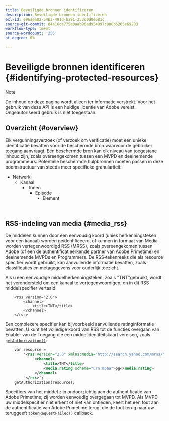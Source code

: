 ```yaml
---
title: Beveiligde bronnen identificeren
description: Beveiligde bronnen identificeren
exl-id: e96aea02-54b2-491d-ba91-253c0d0e681c
source-git-commit: 84a16ce775a0aab96ad954997c008b5265e69283
workflow-type: tm+mt
source-wordcount: '255'
ht-degree: 0%

---
```


# Beveiligde bronnen identificeren {#identifying-protected-resources}

>[!NOTE]
>
>De inhoud op deze pagina wordt alleen ter informatie verstrekt. Voor het gebruik van deze API is een huidige licentie van Adobe vereist. Ongeautoriseerd gebruik is niet toegestaan.

## Overzicht {#overview}

Elk vergunningsverzoek (of verzoek om verificatie) moet een unieke identificatie bevatten voor de beschermde bron waarvoor de gebruiker toegang aanvraagt. Een beschermde bron kan elk niveau van toegestane inhoud zijn, zoals overeengekomen tussen een MVPD en deelnemende programmeurs. Potentiële beschermde hulpbronnen moeten passen in deze boomstructuur van steeds meer specifieke granulariteit:

- Netwerk
   - Kanaal
      - Tonen
         - Episode
            - Element

</br>

## RSS-indeling van media {#media_rss}

De middelen kunnen door een eenvoudig koord (uniek herkenningsteken voor een kanaal) worden geïdentificeerd, of kunnen in formaat van Media worden vertegenwoordigd RSS (MRSS), zoals overeengekomen tussen Adobe (of een de authentificatieerkende partner van Adobe Primetime) en deelnemende MVPDs en Programmers. De RSS-tekenreeks die als resource specifier wordt gebruikt, kan aanvullende informatie bevatten, zoals classificaties en metagegevens voor ouderlijk toezicht.


Als u een eenvoudige middelherkenningsteken, zoals &quot;TNT&quot;gebruikt, wordt het verondersteld om een kanaal te vertegenwoordigen, en in dit RSS middelspecifier vertaald:

```RSS
    <rss version="2.0"> 
        <channel>
            <title>TNT</title>
        </channel>
    </rss>
```


Een complexere specifier kan bijvoorbeeld aanvullende ratinginformatie bevatten. U kunt het volledige koord van RSS tot de functies overgaan van Enabler van de Toegang die een middelidentiteitskaart vereisen, zoals [`getAuthorization()`](/help/authentication/rest-api-reference.md):

```rss
    var resource = 
        '<rss version="2.0" xmlns:media="http://search.yahoo.com/mrss/"> 
             <channel>
                 <title>TNT</title>
                 <media:rating scheme="urn:mpaa">pg</media:rating>
             </channel>
         </rss>'; 
    getAuthorization(resource);
```

Specifiers van het middel zijn ondoorzichtig aan de authentificatie van Adobe Primetime; zij worden eenvoudig overgegaan tot MVPD. Als MVPD uw middelspecifier niet erkent of niet kan ontleden, keert het een fout aan de authentificatie van Adobe Primetime terug, die de fout terug naar uw teruggeeft `tokenRequestFailed()` callback.

<!--
## Related Information {#related}

-  User Metadata
-  Preflight Authorization
-->
